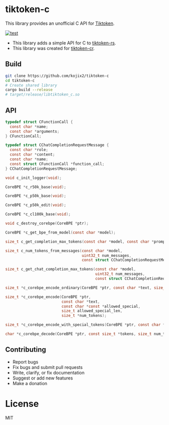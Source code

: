 # tiktoken-c

This library provides an unofficial C API for [Tiktoken](https://github.com/openai/tiktoken).

[![test](https://github.com/kojix2/tiktoken-c/actions/workflows/test.yml/badge.svg)](https://github.com/kojix2/tiktoken-c/actions/workflows/test.yml)

- This library adds a simple API for C to [tiktoken-rs](https://github.com/zurawiki/tiktoken-rs).
- This library was created for [tiktoken-cr](https://github.com/kojix2/tiktoken-cr).

## Build

```sh
git clone https://github.com/kojix2/tiktoken-c
cd tiktoken-c
# Create shared library
cargo build --release
# target/release/libtiktoken_c.so
```

## API
    
```c
typedef struct CFunctionCall {
  const char *name;
  const char *arguments;
} CFunctionCall;

typedef struct CChatCompletionRequestMessage {
  const char *role;
  const char *content;
  const char *name;
  const struct CFunctionCall *function_call;
} CChatCompletionRequestMessage;

void c_init_logger(void);

CoreBPE *c_r50k_base(void);

CoreBPE *c_p50k_base(void);

CoreBPE *c_p50k_edit(void);

CoreBPE *c_cl100k_base(void);

void c_destroy_corebpe(CoreBPE *ptr);

CoreBPE *c_get_bpe_from_model(const char *model);

size_t c_get_completion_max_tokens(const char *model, const char *prompt);

size_t c_num_tokens_from_messages(const char *model,
                                  uint32_t num_messages,
                                  const struct CChatCompletionRequestMessage *messages);

size_t c_get_chat_completion_max_tokens(const char *model,
                                        uint32_t num_messages,
                                        const struct CChatCompletionRequestMessage *messages);

size_t *c_corebpe_encode_ordinary(CoreBPE *ptr, const char *text, size_t *num_tokens);

size_t *c_corebpe_encode(CoreBPE *ptr,
                         const char *text,
                         const char *const *allowed_special,
                         size_t allowed_special_len,
                         size_t *num_tokens);

size_t *c_corebpe_encode_with_special_tokens(CoreBPE *ptr, const char *text, size_t *num_tokens);

char *c_corebpe_decode(CoreBPE *ptr, const size_t *tokens, size_t num_tokens);
```

## Contributing

- Report bugs
- Fix bugs and submit pull requests
- Write, clarify, or fix documentation
- Suggest or add new features
- Make a donation

# License

MIT
